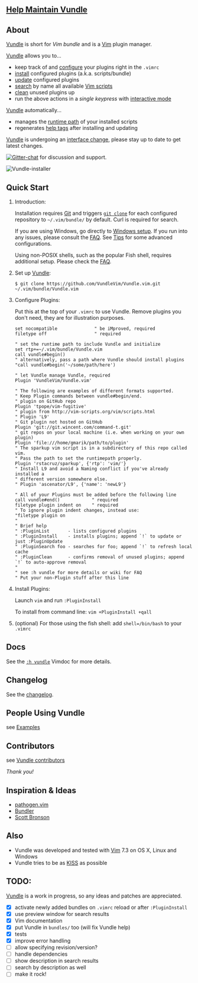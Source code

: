 ## [Help Maintain Vundle](https://github.com/VundleVim/Vundle.vim/issues/383)

## About

[Vundle] is short for _Vim bundle_ and is a [Vim] plugin manager.

[Vundle] allows you to...

* keep track of and [configure] your plugins right in the `.vimrc`
* [install] configured plugins (a.k.a. scripts/bundle)
* [update] configured plugins
* [search] by name all available [Vim scripts]
* [clean] unused plugins up
* run the above actions in a *single keypress* with [interactive mode]

[Vundle] automatically...

* manages the [runtime path] of your installed scripts
* regenerates [help tags] after installing and updating

[Vundle] is undergoing an [interface change], please stay up to date to get latest changes.

[![Gitter-chat](https://badges.gitter.im/VundleVim/Vundle.vim.svg)](https://gitter.im/VundleVim/Vundle.vim) for discussion and support.

![Vundle-installer](http://i.imgur.com/Rueh7Cc.png)

## Quick Start

1. Introduction:

   Installation requires [Git] and triggers [`git clone`] for each configured repository to `~/.vim/bundle/` by default.
   Curl is required for search.

   If you are using Windows, go directly to [Windows setup]. If you run into any issues, please consult the [FAQ].
   See [Tips] for some advanced configurations.

   Using non-POSIX shells, such as the popular Fish shell, requires additional setup. Please check the [FAQ].

2. Set up [Vundle]:

   `$ git clone https://github.com/VundleVim/Vundle.vim.git ~/.vim/bundle/Vundle.vim`

3. Configure Plugins:

   Put this at the top of your `.vimrc` to use Vundle. Remove plugins you don't need, they are for illustration purposes.

   ```vim
   set nocompatible              " be iMproved, required
   filetype off                  " required

   " set the runtime path to include Vundle and initialize
   set rtp+=~/.vim/bundle/Vundle.vim
   call vundle#begin()
   " alternatively, pass a path where Vundle should install plugins
   "call vundle#begin('~/some/path/here')

   " let Vundle manage Vundle, required
   Plugin 'VundleVim/Vundle.vim'

   " The following are examples of different formats supported.
   " Keep Plugin commands between vundle#begin/end.
   " plugin on GitHub repo
   Plugin 'tpope/vim-fugitive'
   " plugin from http://vim-scripts.org/vim/scripts.html
   " Plugin 'L9'
   " Git plugin not hosted on GitHub
   Plugin 'git://git.wincent.com/command-t.git'
   " git repos on your local machine (i.e. when working on your own plugin)
   Plugin 'file:///home/gmarik/path/to/plugin'
   " The sparkup vim script is in a subdirectory of this repo called vim.
   " Pass the path to set the runtimepath properly.
   Plugin 'rstacruz/sparkup', {'rtp': 'vim/'}
   " Install L9 and avoid a Naming conflict if you've already installed a
   " different version somewhere else.
   " Plugin 'ascenator/L9', {'name': 'newL9'}

   " All of your Plugins must be added before the following line
   call vundle#end()            " required
   filetype plugin indent on    " required
   " To ignore plugin indent changes, instead use:
   "filetype plugin on
   "
   " Brief help
   " :PluginList       - lists configured plugins
   " :PluginInstall    - installs plugins; append `!` to update or just :PluginUpdate
   " :PluginSearch foo - searches for foo; append `!` to refresh local cache
   " :PluginClean      - confirms removal of unused plugins; append `!` to auto-approve removal
   "
   " see :h vundle for more details or wiki for FAQ
   " Put your non-Plugin stuff after this line
   ```

4. Install Plugins:

   Launch `vim` and run `:PluginInstall`

   To install from command line: `vim +PluginInstall +qall`

5. (optional) For those using the fish shell: add `shell=/bin/bash` to your `.vimrc`

## Docs

See the [`:h vundle`](https://github.com/VundleVim/Vundle.vim/blob/master/doc/vundle.txt) Vimdoc for more details.

## Changelog

See the [changelog](https://github.com/VundleVim/Vundle.vim/blob/master/changelog.md).

## People Using Vundle

see [Examples](https://github.com/VundleVim/Vundle.vim/wiki/Examples)

## Contributors

see [Vundle contributors](https://github.com/VundleVim/Vundle.vim/graphs/contributors)

*Thank you!*

## Inspiration & Ideas

* [pathogen.vim](http://github.com/tpope/vim-pathogen/)
* [Bundler](https://github.com/bundler/bundler)
* [Scott Bronson](http://github.com/bronson)

## Also

* Vundle was developed and tested with [Vim] 7.3 on OS X, Linux and Windows
* Vundle tries to be as [KISS](http://en.wikipedia.org/wiki/KISS_principle) as possible

## TODO:
[Vundle] is a work in progress, so any ideas and patches are appreciated.

* [x] activate newly added bundles on `.vimrc` reload or after `:PluginInstall`
* [x] use preview window for search results
* [x] Vim documentation
* [x] put Vundle in `bundles/` too (will fix Vundle help)
* [x] tests
* [x] improve error handling
* [ ] allow specifying revision/version?
* [ ] handle dependencies
* [ ] show description in search results
* [ ] search by description as well
* [ ] make it rock!

[Vundle]:http://github.com/VundleVim/Vundle.vim
[Windows setup]:https://github.com/VundleVim/Vundle.vim/wiki/Vundle-for-Windows
[FAQ]:https://github.com/VundleVim/Vundle.vim/wiki
[Tips]:https://github.com/VundleVim/Vundle.vim/wiki/Tips-and-Tricks
[Vim]:http://www.vim.org
[Git]:http://git-scm.com
[`git clone`]:http://gitref.org/creating/#clone

[Vim scripts]:http://vim-scripts.org/vim/scripts.html
[help tags]:http://vimdoc.sourceforge.net/htmldoc/helphelp.html#:helptags
[runtime path]:http://vimdoc.sourceforge.net/htmldoc/options.html#%27runtimepath%27

[configure]:https://github.com/VundleVim/Vundle.vim/blob/v0.10.2/doc/vundle.txt#L126-L233
[install]:https://github.com/VundleVim/Vundle.vim/blob/v0.10.2/doc/vundle.txt#L234-L254
[update]:https://github.com/VundleVim/Vundle.vim/blob/v0.10.2/doc/vundle.txt#L255-L265
[search]:https://github.com/VundleVim/Vundle.vim/blob/v0.10.2/doc/vundle.txt#L266-L295
[clean]:https://github.com/VundleVim/Vundle.vim/blob/v0.10.2/doc/vundle.txt#L303-L318
[interactive mode]:https://github.com/VundleVim/Vundle.vim/blob/v0.10.2/doc/vundle.txt#L319-L360
[interface change]:https://github.com/VundleVim/Vundle.vim/blob/v0.10.2/doc/vundle.txt#L372-L396
